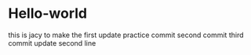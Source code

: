 # Hello-world
this is jacy to make the first update
practice commit
second commit
third commit
update second line
